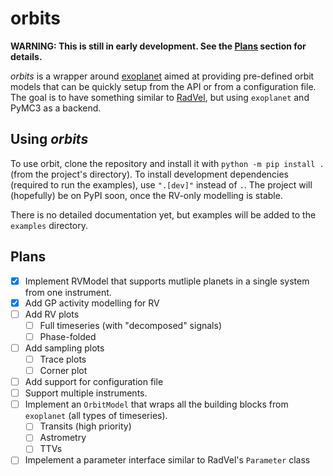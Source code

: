 # orbits

**WARNING: This is still in early development. See the [Plans](##Plans) section for
details.**

_orbits_ is a wrapper around [exoplanet](https://github.com/exoplanet-dev/exoplanet) aimed at providing pre-defined
orbit models that can be quickly setup from the API or from a configuration
file. The goal is to have something similar to
[RadVel](https://github.com/California-Planet-Search/radvel), but using
`exoplanet` and PyMC3 as a backend.

## Using _orbits_
To use orbit, clone the repository and install it with `python -m pip install
.` (from the project's directory). To install development dependencies (required
to run the examples), use `".[dev]"` instead of `.`. The project will
(hopefully) be on PyPI soon, once the RV-only modelling is stable.

There is no detailed documentation yet, but examples will be added to the
`examples` directory.

## Plans
* [X] Implement RVModel that supports mutliple planets in a single system from
  one instrument.
* [X] Add GP activity modelling for RV
* [ ] Add RV plots
  * [ ] Full timeseries (with "decomposed" signals)
  * [ ] Phase-folded
* [ ] Add sampling plots
  * [ ] Trace plots
  * [ ] Corner plot
* [ ] Add support for configuration file
* [ ] Support multiple instruments.
* [ ] Implement an `OrbitModel` that wraps all the building blocks from
  `exoplanet` (all types of timeseries).
  * [ ] Transits (high priority)
  * [ ] Astrometry
  * [ ] TTVs
* [ ] Impelement a parameter interface similar to RadVel's `Parameter` class

